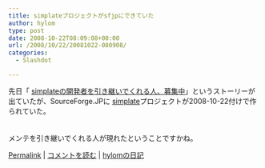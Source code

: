 ```yaml
---
title: simplateプロジェクトがsfjpにできていた
author: hylom
type: post
date: 2008-10-22T08:09:08+00:00
url: /2008/10/22/20081022-080908/
categories:
  - Slashdot

---
```

先日「 [simplateの開発者を引き継いでくれる人、募集中][1]」というストーリーが出ていたが、SourceForge.JPに [simplate][2]プロジェクトが2008-10-22付けで作られていた。  
</br>   
メンテを引き継いでくれる人が現れたということですかね。 

   [Permalink][3] |    [コメントを読む][4] |    [hylomの日記][5] 

</br>

 [1]: http://slashdot.jp/developers/article.pl?sid=08/10/20/0610257
 [2]: http://sourceforge.jp/projects/simplate
 [3]: http://slashdot.jp/~hylom/journal/456029
 [4]: http://slashdot.jp/~hylom/journal/456029#acomments
 [5]: http://slashdot.jp/~hylom/journal/